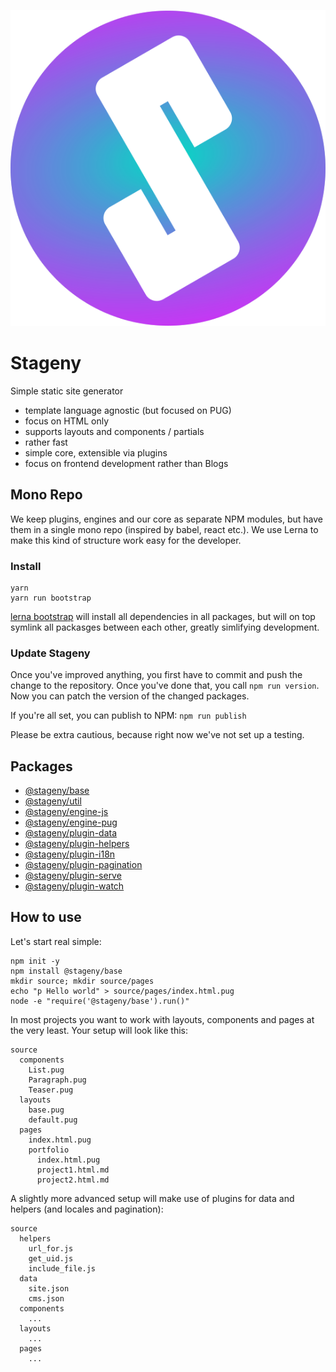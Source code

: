 ![Stageny Logo](extra/logo.svg)

# Stageny

Simple static site generator

-   template language agnostic (but focused on PUG)
-   focus on HTML only
-   supports layouts and components / partials
-   rather fast
-   simple core, extensible via plugins
-   focus on frontend development rather than Blogs

## Mono Repo

We keep plugins, engines and our core as separate NPM modules, but have them in a single mono repo (inspired by babel, react etc.). We use Lerna to make this kind of structure work easy for the developer.

### Install

```
yarn
yarn run bootstrap
```

[lerna bootstrap](https://github.com/lerna/lerna/tree/master/commands/bootstrap#readme) will install all dependencies in all packages, but will on top symlink all packasges between each other, greatly simlifying development.

### Update Stageny

Once you've improved anything, you first have to commit and push the change to the repository. Once you've done that, you call `npm run version`. Now you can patch the version of the changed packages.

If you're all set, you can publish to NPM: `npm run publish`

Please be extra cautious, because right now we've not set up a testing.

## Packages

-   [@stageny/base](./packages/stageny-base/)
-   [@stageny/util](./packages/stageny-util/)
-   [@stageny/engine-js](./packages/stageny-engine-js/)
-   [@stageny/engine-pug](./packages/stageny-engine-pug/)
-   [@stageny/plugin-data](./packages/stageny-plugin-data/)
-   [@stageny/plugin-helpers](./packages/stageny-plugin-helpers/)
-   [@stageny/plugin-i18n](./packages/stageny-plugin-i18n/)
-   [@stageny/plugin-pagination](./packages/stageny-plugin-pagination/)
-   [@stageny/plugin-serve](./packages/stageny-plugin-serve/)
-   [@stageny/plugin-watch](./packages/stageny-plugin-watch/)

## How to use

Let's start real simple:

```
npm init -y
npm install @stageny/base
mkdir source; mkdir source/pages
echo "p Hello world" > source/pages/index.html.pug
node -e "require('@stageny/base').run()"
```

In most projects you want to work with layouts, components and pages at the very least. Your setup will look like this:

```
source
  components
    List.pug
	Paragraph.pug
	Teaser.pug
  layouts
    base.pug
	default.pug
  pages
    index.html.pug
	portfolio
	  index.html.pug
	  project1.html.md
	  project2.html.md
```

A slightly more advanced setup will make use of plugins for data and helpers (and locales and pagination):

```
source
  helpers
    url_for.js
	get_uid.js
	include_file.js
  data
    site.json
	cms.json
  components
    ...
  layouts
    ...
  pages
    ...
```
